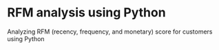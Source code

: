 # RFM analysis using Python
 Analyzing RFM (recency, frequency, and monetary) score for customers using Python
